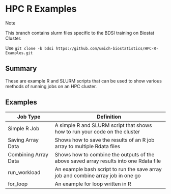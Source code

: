# HPC R Examples

> [!NOTE]
> This branch contains slurm files specific to the BDSI training on Biostat Cluster.
>
> Use `git clone -b bdsi https://github.com/umich-biostatistics/HPC-R-Examples.git`

## Summary

These are example R and SLURM scripts that can be used to show various methods of running jobs on an HPC cluster.

## Examples

| Job Type             | Definition                                                                            |
| -------------------- | ------------------------------------------------------------------------------------- |
| Simple R Job         | A simple R and SLURM script that shows how to run your code on the cluster            |
| Saving Array Data    | Shows how to save the results of an R job array to multiple Rdata files               |
| Combining Array Data | Shows how to combine the outputs of the above saved array results into one Rdata file |
| run_workload         | An example bash script to run the save array job and combine array job in one go      |
| for_loop             | An example for loop written in R                                                      |

